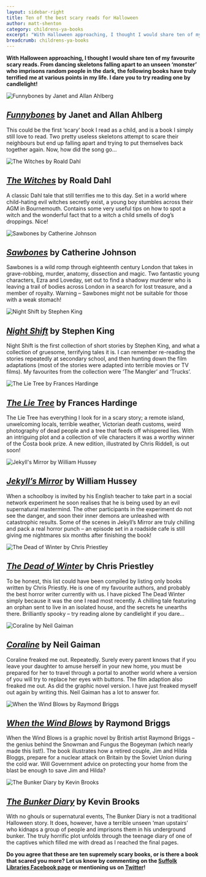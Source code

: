 ```yaml
---
layout: sidebar-right
title: Ten of the best scary reads for Halloween
author: matt-shenton
category: childrens-ya-books
excerpt: "With Halloween approaching, I thought I would share ten of my favourite scary reads. From dancing skeletons falling apart to an unseen ‘monster’ who imprisons random people in the dark, the following books have truly terrified me at various points in my life. I dare you to try reading one by candlelight!"
breadcrumb: childrens-ya-books
---
```


**With Halloween approaching, I thought I would share ten of my favourite scary reads. From dancing skeletons falling apart to an unseen ‘monster’ who imprisons random people in the dark, the following books have truly terrified me at various points in my life. I dare you to try reading one by candlelight!**

![Funnybones by Janet and Allan Ahlberg](/images/featured/featured-funnybones.jpg)

## <cite><a href="https://suffolk.spydus.co.uk/cgi-bin/spydus.exe/ENQ/OPAC/BIBENQ/1733925?QRY=CTIBIB%3C%20IRN(78671)&QRYTEXT=Funnybones ">Funnybones</a></cite> by Janet and Allan Ahlberg

This could be the first ‘scary’ book I read as a child, and is a book I simply still love to read. Two pretty useless skeletons attempt to scare their neighbours but end up falling apart and trying to put themselves back together again. Now, how did the song go…

![The Witches by Roald Dahl](/images/featured/featured-the-witches.jpg)

## <cite><a href="https://suffolk.spydus.co.uk/cgi-bin/spydus.exe/ENQ/OPAC/BIBENQ/1734992?QRY=CTIBIB%3C%20IRN(36025)&QRYTEXT=The%20witches">The Witches</a></cite> by Roald Dahl

A classic Dahl tale that still terrifies me to this day. Set in a world where child-hating evil witches secretly exist, a young boy stumbles across their AGM in Bournemouth. Contains some very useful tips on how to spot a witch and the wonderful fact that to a witch a child smells of dog’s droppings. Nice!

![Sawbones by Catherine Johnson](/images/featured/featured-sawbones-2.jpg)

## <cite><a href="https://suffolk.spydus.co.uk/cgi-bin/spydus.exe/ENQ/OPAC/BIBENQ/1736698?QRY=CTIBIB%3C%20IRN(1602498)&QRYTEXT=Sawbones">Sawbones</a></cite> by Catherine Johnson

Sawbones is a wild romp through eighteenth century London that takes in grave-robbing, murder, anatomy, dissection and magic.
Two fantastic young characters, Ezra and Loveday, set out to find a shadowy murderer who is leaving a trail of bodies across London in a search for lost treasure, and a member of royalty. Warning – Sawbones might not be suitable for those with a weak stomach!

![Night Shift by Stephen King](/images/featured/featured-night-shift.jpg)

## <cite><a href="https://suffolk.spydus.co.uk/cgi-bin/spydus.exe/ENQ/OPAC/BIBENQ/1737612?QRY=CTIBIB%3C%20IRN(651401)&QRYTEXT=Night%20shift">Night Shift</a></cite> by Stephen King

Night Shift is the first collection of short stories by Stephen King, and what a collection of gruesome, terrifying tales it is. I can remember re-reading the stories repeatedly at secondary school, and then hunting down the film adaptations (most of the stories were adapted into terrible movies or TV films). My favourites from the collection were ‘The Mangler’ and ‘Trucks’.

![The Lie Tree by Frances Hardinge](/images/featured/featured-the-lie-tree.jpg)

## <cite><a href="https://suffolk.spydus.co.uk/cgi-bin/spydus.exe/ENQ/OPAC/BIBENQ/1738193?QRY=CTIBIB%3C%20IRN(48741724)&QRYTEXT=The%20lie%20tree">The Lie Tree</a></cite> by Frances Hardinge

The Lie Tree has everything I look for in a scary story; a remote island, unwelcoming locals, terrible weather, Victorian death customs, weird photography of dead people and a tree that feeds off whispered lies. With an intriguing plot and a collection of vile characters it was a worthy winner of the Costa book prize. A new edition, illustrated by Chris Riddell, is out soon!

![Jekyll's Mirror by William Hussey](/images/featured/featured-jekylls-mirror-2.jpg)

## <cite><a href="https://suffolk.spydus.co.uk/cgi-bin/spydus.exe/ENQ/OPAC/BIBENQ/1738644?QRY=CTIBIB%3C%20IRN(44636600)&QRYTEXT=Jekyll%27s%20mirror">Jekyll’s Mirror</a></cite> by William Hussey

When a schoolboy is invited by his English teacher to take part in a social network experiment he soon realises that he is being used by an evil supernatural mastermind. The other participants in the experiment do not see the danger, and soon their inner demons are unleashed with catastrophic results. Some of the scenes in Jekyll’s Mirror are truly chilling and pack a real horror punch – an episode set in a roadside cafe is still giving me nightmares six months after finishing the book!

![The Dead of Winter by Chris Priestley](/images/featured/featured-dead-of-winter.jpg)

## <cite><a href="https://suffolk.spydus.co.uk/cgi-bin/spydus.exe/ENQ/OPAC/BIBENQ/1739431?QRY=CTIBIB%3C%20IRN(306860)&QRYTEXT=The%20dead%20of%20winter">The Dead of Winter</a></cite> by Chris Priestley

To be honest, this list could have been compiled by listing only books written by Chris Priestly. He is one of my favourite authors, and probably the best horror writer currently with us. I have picked The Dead Winter simply because it was the one I read most recently. A chilling tale featuring an orphan sent to live in an isolated house, and the secrets he unearths there. Brilliantly spooky – try reading alone by candlelight if you dare…

![Coraline by Neil Gaiman](/images/featured/featured-coraline.jpg)

## <cite><a href="https://suffolk.spydus.co.uk/cgi-bin/spydus.exe/ENQ/OPAC/BIBENQ/1740257?QRY=CTIBIB%3C%20IRN(92103)&QRYTEXT=Coraline ">Coraline</a></cite> by Neil Gaiman

Coraline freaked me out. Repeatedly. Surely every parent knows that if you leave your daughter to amuse herself in your new home, you must be prepared for her to travel through a portal to another world where a version of you will try to replace her eyes with buttons. The film adaption also freaked me out.  As did the graphic novel version. I have just freaked myself out again by writing this. Neil Gaiman has a lot to answer for.

![When the Wind Blows by Raymond Briggs](/images/featured/featured-wind-blows.jpg)

## <cite><a href="https://suffolk.spydus.co.uk/cgi-bin/spydus.exe/ENQ/OPAC/BIBENQ/1741161?QRY=CTIBIB%3C%20IRN(12818)&QRYTEXT=When%20the%20wind%20blows">When the Wind Blows</a></cite> by Raymond Briggs

When the Wind Blows is a graphic novel by British artist Raymond Briggs – the genius behind the Snowman and Fungus the Bogeyman (which nearly made this list!). The book illustrates how a retired couple, Jim and Hilda Bloggs, prepare for a nuclear attack on Britain by the Soviet Union during the cold war. Will Government advice on protecting your home from the blast be enough to save Jim and Hilda?

![The Bunker Diary by Kevin Brooks](/images/featured/featured-bunker-diary.jpg)

## <cite><a href="https://suffolk.spydus.co.uk/cgi-bin/spydus.exe/ENQ/OPAC/BIBENQ/1741740?QRY=CTIBIB%3C%20IRN(17404222)&QRYTEXT=The%20bunker%20diary">The Bunker Diary</a></cite> by Kevin Brooks

With no ghouls or supernatural events, The Bunker Diary is not a traditional Halloween story. It does, however, have a terrible unseen ‘man upstairs’ who kidnaps a group of people and imprisons them in his underground bunker. The truly horrific plot unfolds through the teenage diary of one of the captives which filled me with dread as I reached the final pages.

**Do you agree that these are ten supremely scary books, or is there a book that scared you more? Let us know by commenting on the <a href="https://www.facebook.com/SuffolkLibraries/">Suffolk Libraries Facebook page</a> or mentioning us on <a href="http://www.twitter.com/Suffolklibrary">Twitter</a>!**
